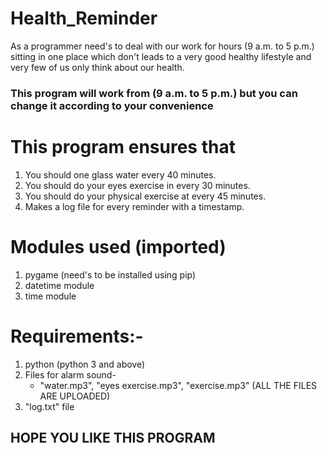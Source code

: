 # Health_Reminder
As a programmer need's to deal with our work for hours (9 a.m. to 5 p.m.) sitting in one place which don't leads to a very good healthy lifestyle and very few of us only think about our health. 
### This program will work from (9 a.m. to 5 p.m.) but you can change it according to your convenience
# This program ensures that 
1. You should one glass water every 40 minutes.
2. You should do your eyes exercise in every 30 minutes.
3. You should do your physical exercise at every 45 minutes.
4. Makes a log file for every reminder with a timestamp.
# Modules used (imported)
  1. pygame (need's to be installed using pip)
  2. datetime module
  3. time module
# Requirements:-
1. python (python 3 and above)
2. Files for alarm sound- 
    * "water.mp3", "eyes exercise.mp3", "exercise.mp3" (ALL THE FILES ARE UPLOADED)
3. "log.txt" file
## HOPE YOU LIKE THIS PROGRAM

